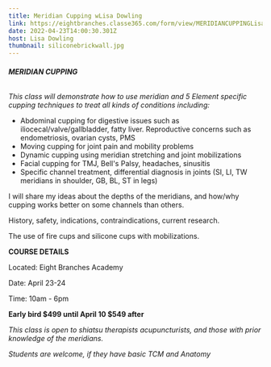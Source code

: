 ```yaml
---
title: Meridian Cupping wLisa Dowling
link: https://eightbranches.classe365.com/form/view/MERIDIANCUPPINGLisaDowling
date: 2022-04-23T14:00:30.301Z
host: Lisa Dowling
thumbnail: siliconebrickwall.jpg
---
```

###### **MERIDIAN CUPPING**

*This class will demonstrate how to use meridian and 5 Element specific cupping techniques to treat all kinds of conditions including:*

* Abdominal cupping for digestive issues such as iliocecal/valve/gallbladder, fatty liver. Reproductive concerns such as endometriosis, ovarian cysts, PMS
* Moving cupping for joint pain and mobility problems
* Dynamic cupping using meridian stretching and joint mobilizations
* Facial cupping for TMJ, Bell's Palsy, headaches, sinusitis
* Specific channel treatment, differential diagnosis in joints (SI, LI, TW meridians in shoulder, GB, BL, ST in legs)



I will share my ideas about the depths of the meridians, and how/why cupping works better on some channels than others.

History, safety, indications, contraindications, current research.

The use of fire cups and silicone cups with mobilizations.



**COURSE DETAILS**

Located: Eight Branches Academy

Date: April 23-24

Time: 10am - 6pm



**Early bird $499 until April 10 $549 after**

*This class is open to shiatsu therapists acupuncturists, and those with prior knowledge of the meridians.*

*Students are welcome, if they have basic TCM and Anatomy*